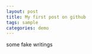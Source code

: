 ```yaml
---
layout: post
title: My first post on github
tags: sample
categories: demo
---
```


some fake writings
